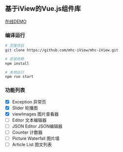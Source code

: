 ## 基于iView的Vue.js组件库

[在线DEMO](https://luolr.github.io/mhc-iView-doc)

### 编译运行

``` bash
# 克隆项目
git clone https://github.com/mhc-iView/mhc-iView.git

# 安装依赖
npm install

# 本地运行
npm run start
```

### 功能列表

- [x] Exception 异常页
- [x] Slider 轮播图
- [x] viewImages 图片查看器
- [ ] Editor 文本编辑器
- [ ] JSON Editor JSON编辑器
- [ ] Counter 计数器
- [ ] Picture Waterfall 图片墙
- [ ] Article List 图文列表
